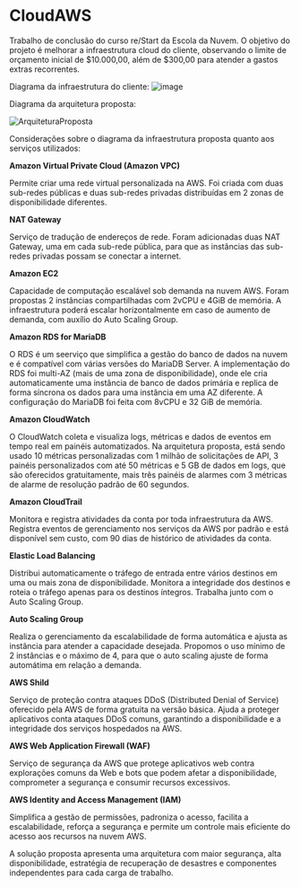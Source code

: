 # CloudAWS
Trabalho de conclusão do curso re/Start da Escola da Nuvem.
O objetivo do projeto é melhorar a infraestrutura cloud do cliente, observando o limite de orçamento inicial de $10.000,00, além de $300,00 para atender a gastos extras recorrentes.

Diagrama da infraestrutura do cliente:
![image](https://github.com/Saraiana/CloudAWS/assets/102194276/2dc7c661-3dec-4887-8855-9a05788fa748)

Diagrama da arquitetura proposta:

![ArquiteturaProposta](https://github.com/Saraiana/CloudAWS/assets/102194276/bc214c33-c4d5-4f8f-a84a-85b3793f43c1)

Considerações sobre o diagrama da infraestrutura proposta quanto aos serviços utilizados: 

**Amazon Virtual Private Cloud (Amazon VPC)**

Permite criar uma rede virtual personalizada na AWS. Foi criada com duas sub-redes públicas e duas sub-redes privadas distribuídas em 2 zonas de disponibilidade diferentes. 

**NAT Gateway**

Serviço de tradução de endereços de rede. Foram adicionadas duas NAT Gateway, uma em cada sub-rede pública, para que as instâncias das sub-redes privadas possam se conectar a internet. 

**Amazon EC2**

Capacidade de computação escalável sob demanda na nuvem AWS. Foram propostas 2 instâncias compartilhadas com 2vCPU e 4GiB de memória. A infraestrutura poderá escalar horizontalmente em caso de aumento de demanda, com auxílio do Auto Scaling Group. 

**Amazon RDS for MariaDB**

O RDS é um seerviço que simplifica a gestão do banco de dados na nuvem e é compatível com várias versões do MariaDB Server. A implementação do RDS foi multi-AZ (mais de uma zona de disponibilidade), onde ele cria automaticamente uma instância de banco de dados primária e replica de forma síncrona os dados para uma instância em uma AZ diferente. A configuração do MariaDB foi feita com 8vCPU e 32 GiB de memória.  

**Amazon CloudWatch**

O CloudWatch coleta e visualiza logs, métricas e dados de eventos em tempo real em painéis automatizados. Na arquitetura proposta, está sendo usado 10 métricas personalizadas com 1 milhão de solicitações de API, 3 painéis personalizados com até 50 métricas e 5 GB de dados em logs, que são oferecidos gratuitamente, mais três painéis de alarmes com 3 métricas de alarme de resolução padrão de 60 segundos. 

**Amazon CloudTrail**

Monitora e registra atividades da conta por toda infraestrutura da AWS. Registra eventos de gerenciamento nos serviços da AWS por padrão e está disponível sem custo, com 90 dias de histórico de atividades da conta. 

**Elastic Load Balancing**

Distribui automaticamente o tráfego de entrada entre vários destinos em uma ou mais zona de disponibilidade. Monitora a integridade dos destinos e roteia o tráfego apenas para os destinos íntegros. Trabalha junto com o Auto Scaling Group.

**Auto Scaling Group**

Realiza o gerenciamento da escalabilidade de forma automática e ajusta as instância para atender a capacidade desejada. Propomos o uso mínimo de 2 instâncias e o máximo de 4, para que o auto scaling ajuste de forma automátima em relação a demanda. 

**AWS Shild**

Serviço de proteção contra ataques DDoS (Distributed Denial of Service) oferecido pela AWS de forma gratuita na versão básica. Ajuda a proteger aplicativos conta ataques DDoS comuns, garantindo a disponibilidade e a integridade dos serviços hospedados na AWS.

**AWS Web Application Firewall (WAF)**

Serviço de segurança da AWS que protege aplicativos web contra explorações comuns da Web e bots que podem afetar a disponibilidade, comprometer a segurança e consumir recursos excessivos.

**AWS Identity and Access Management (IAM)**

Simplifica a gestão de permissões, padroniza o acesso, facilita a escalabilidade, reforça a segurança e permite um controle mais eficiente do acesso aos recursos na nuvem AWS.

A solução proposta apresenta uma arquitetura com maior segurança, alta disponibilidade, estratégia de recuperação de desastres e componentes independentes para cada carga de trabalho.
